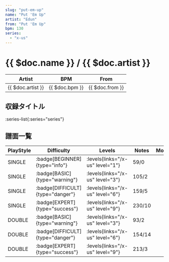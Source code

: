 ```yaml
---
slug: "put-em-up"
name: "Put 'Em Up"
artist: "Edun"
from: "Put 'Em Up"
bpm: 130
series:
  - "x-us"
---
```


# {{ $doc.name }} / {{ $doc.artist }}

|Artist|BPM|From|
|------|---|----|
|{{ $doc.artist }}|{{ $doc.bpm }}|{{ $doc.from }}|

## 収録タイトル

:series-list{:series="series"}

## 譜面一覧

|PlayStyle|Difficulty|Levels|Notes|Movie|
|---------|----------|------|-----|-----|
|SINGLE| :badge[BEGINNER]{type="info"}| :levels{links="/x-us" level="1"}|59/0||
|SINGLE| :badge[BASIC]{type="warning"}| :levels{links="/x-us" level="3"}|105/2||
|SINGLE| :badge[DIFFICULT]{type="danger"}| :levels{links="/x-us" level="6"}|159/5||
|SINGLE| :badge[EXPERT]{type="success"}| :levels{links="/x-us" level="9"}|230/10||
|DOUBLE| :badge[BASIC]{type="warning"}| :levels{links="/x-us" level="3"}|93/2||
|DOUBLE| :badge[DIFFICULT]{type="danger"}| :levels{links="/x-us" level="6"}|154/14||
|DOUBLE| :badge[EXPERT]{type="success"}| :levels{links="/x-us" level="9"}|213/3||

